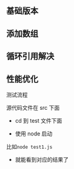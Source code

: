 ## 基础版本

## 添加数组

## 循环引用解决

## 性能优化

测试流程

源代码文件在 src 下面

- cd 到 test 文件下面

- 使用 node 启动

比如`node test1.js`

- 就能看到对应的结果了
